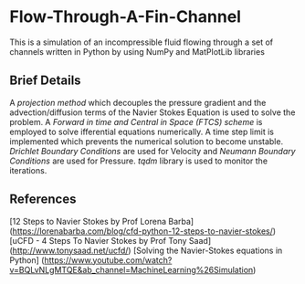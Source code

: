 # Flow-Through-A-Fin-Channel
This is a simulation of an incompressible fluid flowing through a set of channels written in Python by using NumPy and MatPlotLib libraries

## Brief Details
A *projection method* which decouples the pressure gradient and the advection/diffusion terms of the Navier Stokes Equation is used to solve the problem. A *Forward in time and Central in Space (FTCS) scheme* is employed to solve ifferential equations numerically. A time step limit is implemented which prevents the numerical solution to become unstable. *Drichlet Boundary Conditions* are used for Velocity and *Neumann Boundary Conditions* are used for Pressure. *tqdm* library is used to monitor the iterations.

## References
[12 Steps to Navier Stokes by Prof Lorena Barba] (https://lorenabarba.com/blog/cfd-python-12-steps-to-navier-stokes/)
[uCFD - 4 Steps To Navier Stokes by Prof Tony Saad] (http://www.tonysaad.net/ucfd/)
[Solving the Navier-Stokes equations in Python] (https://www.youtube.com/watch?v=BQLvNLgMTQE&ab_channel=MachineLearning%26Simulation)
